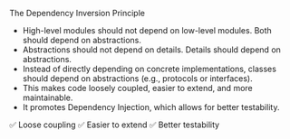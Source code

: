 The Dependency Inversion Principle

- High-level modules should not depend on low-level modules. Both should depend on abstractions.
- Abstractions should not depend on details. Details should depend on abstractions.
- Instead of directly depending on concrete implementations, classes should depend on abstractions (e.g., protocols or interfaces).
- This makes code loosely coupled, easier to extend, and more maintainable.
- It promotes Dependency Injection, which allows for better testability.

✅ Loose coupling
✅ Easier to extend
✅ Better testability
